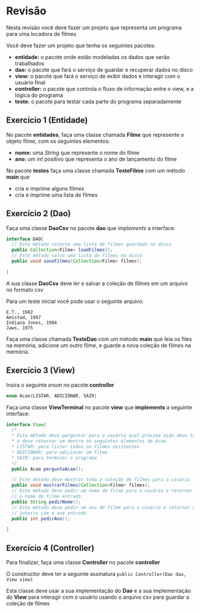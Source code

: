 # Revisão

Nesta revisão você deve fazer um projeto que representa um programa para uma locadora de filmes

Você deve fazer um projeto que tenha os seguintes pacotes:

* **entidade:** o pacote onde estão modeladas os dados que serão trabalhados
* **dao:** o pacote que fará o serviço de guardar e recuperar dados no disco
* **view:** o pacote que fará o serviço de exibir dados e interagir com o usuário final
* **controller:** o pacote que controla o fluxo de informação entre o view, e a lógica do programa
* **teste:** o pacote para testar cada parte do programa separadamente


## Exercício 1 (Entidade)

No pacote **entidades**, faça uma classe chamada **Filme** que represente o objeto filme, com os seguintes elementos:
* **nome:** uma *String* que represente o nome do filme
* **ano:** um *int* positivo que representa o ano de lançamento do filme

No pacote **testes** faça uma classe chamada **TesteFilme** com um método **main** que
* cria e imprime alguns filmes
* cria e imprime uma lista de filmes


## Exercício 2 (Dao)

Faça uma classe **DaoCsv** no pacote **dao** que *implements* a interface:

```java
interface DAO{
  // Este método retorna uma lista de filmes guardada no disco
  public Collection<Filme> loadFilmes();
  // Este método salva uma lista de filmes no disco
  public void saveFilmes(Collection<Filme> filmes);

}
```

A sua classe **DaoCsv** deve ler e salvar a coleção de filmes em um arquivo no formato *csv*

Para um teste inicial você pode usar o seguinte arquivo:

```csv
E.T., 1982
Amistad, 1997
Indiana Jones, 1984
Jaws, 1975
```

Faça uma classe chamada **TesteDao** com um método **main** que leia os files na memória, adicione um outro filme, e guarde a nova coleção de filmes na memória.


## Exercício 3 (View)

Insira o seguinte *enum* no pacote **controller**

```java
enum Acao{LISTAR, ADICIONAR, SAIR}
```

Faça uma classe **ViewTerminal** no pacote **view** que **implements** a seguinte interface:

```java
interface View{
  /*
  * Este método deve perguntar para o usuário qual próxima ação deve tomar
  * e deve retornar um dentre os seguintes elementos de Acao
  * LISTAR: para listar todos os filmes existentes
  * ADICIONAR: para adicionar um filme
  * SAIR: para terminar o programa
  */
  public Acao perguntaAcao();

  // Este método deve mostrar toda a coleção de filmes para o usuário
  public void mostrarFilmes(Collection<Filme> filmes);
  // Este método deve pedir um nome de filme para o usuário e retornar
  // o nome do filme entrado
  public String pedirNome();
  // Este método deve pedir um ano de filme para o usuário e retornar um
  // inteiro com o ano entrado
  public int pedirAno();

}
```


## Exercício 4 (Controller)

Para finalizar, faça uma classe **Controller** no pacote **controller**

O constructor deve ter a seguinte assinatura `public Controller(Dao dao, View view)`

Esta classe deve usar a sua implementação do **Dao** e a sua implementação do **View** para
interagir com o usuário usando o arquivo csv para guardar a coleção de filmes
